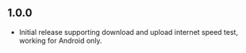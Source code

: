## 1.0.0

* Initial release supporting download and upload internet speed test, working for Android only.
